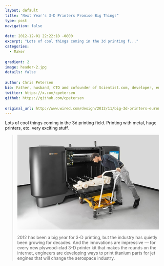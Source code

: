```yaml
---
layout: default
title: "Next Year's 3-D Printers Promise Big Things"
type: post
navigation: false

date: 2012-12-01 22:22:18 -0800
excerpt: "Lots of cool things coming in the 3d printing f..."
categories:
  - Maker

gradient: 2
image: header-2.jpg
details: false

author: Chris Petersen
bio: Father, husband, CTO and cofounder of Scientist.com, developer, entrepreneur and technologist.
twitter: https://x.com/cpetersen
github: https://github.com/cpetersen

original_url: http://www.wired.com/design/2012/11/big-3d-printers-euromold-2012/?pid=1387&viewall=true
---
```



Lots of cool things coming in the 3d printing field. Printing with metal, huge printers, etc. very exciting stuff.

 >   ![Bike Frames and Race Cars](/assets/import/0448414f74f28bddffb4612b7101d37e.jpg)  
 >
 >  2012 has been a big year for 3-D printing, but the industry has quietly been growing for decades. And the innovations are impressive — for every new plywood-clad 3-D printer kit that makes the rounds on the internet, engineers are developing ways to print titanium parts for jet engines that will change the aerospace industry.
